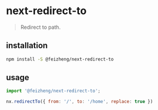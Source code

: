 # next-redirect-to
> Redirect to path.

## installation
```bash
npm install -S @feizheng/next-redirect-to
```

## usage
```js
import '@feizheng/next-redirect-to';

nx.redirectTo({ from: '/', to: '/home', replace: true })
```
